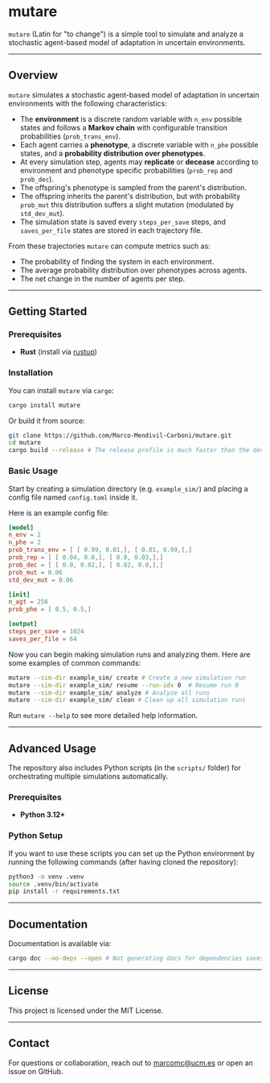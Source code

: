 # mutare

`mutare` (Latin for "to change") is a simple tool to simulate and analyze a stochastic agent-based model of adaptation in uncertain environments.

---

## Overview

`mutare` simulates a stochastic agent-based model of adaptation in uncertain environments with the following characteristics:

- The **environment** is a discrete random variable with `n_env` possible states and follows a **Markov chain** with configurable transition probabilities (`prob_trans_env`).
- Each agent carries a **phenotype**, a discrete variable with `n_phe` possible states, and a **probability distribution over phenotypes**.
- At every simulation step, agents may **replicate** or **decease** according to environment and phenotype specific probabilities (`prob_rep` and `prob_dec`).
- The offspring's phenotype is sampled from the parent's distribution.
- The offspring inherits the parent's distribution, but with probability `prob_mut` this distribution suffers a slight mutation (modulated by `std_dev_mut`).
- The simulation state is saved every `steps_per_save` steps, and `saves_per_file` states are stored in each trajectory file.

From these trajectories `mutare` can compute metrics such as:
- The probability of finding the system in each environment.
- The average probability distribution over phenotypes across agents.
- The net change in the number of agents per step.

---

## Getting Started

### Prerequisites

- **Rust** (install via [rustup](https://rustup.rs/))

### Installation

You can install `mutare` via `cargo`:

```bash
cargo install mutare
```

Or build it from source:

```bash
git clone https://github.com/Marco-Mendivil-Carboni/mutare.git
cd mutare
cargo build --release # The release profile is much faster than the dev profile
```

### Basic Usage

Start by creating a simulation directory (e.g. `example_sim/`) and placing a config file named `config.toml` inside it.

Here is an example config file:

```toml
[model]
n_env = 2
n_phe = 2
prob_trans_env = [ [ 0.99, 0.01,], [ 0.01, 0.99,],]
prob_rep = [ [ 0.04, 0.0,], [ 0.0, 0.03,],]
prob_dec = [ [ 0.0, 0.02,], [ 0.02, 0.0,],]
prob_mut = 0.06
std_dev_mut = 0.06

[init]
n_agt = 256
prob_phe = [ 0.5, 0.5,]

[output]
steps_per_save = 1024
saves_per_file = 64

```

Now you can begin making simulation runs and analyzing them. Here are some examples of common commands:

```bash
mutare --sim-dir example_sim/ create # Create a new simulation run
mutare --sim-dir example_sim/ resume --run-idx 0  # Resume run 0
mutare --sim-dir example_sim/ analyze # Analyze all runs
mutare --sim-dir example_sim/ clean # Clean up all simulation runs
```

Run `mutare --help` to see more detailed help information.

---

## Advanced Usage

The repository also includes Python scripts (in the `scripts/` folder) for orchestrating multiple simulations automatically.

### Prerequisites

- **Python 3.12+**

### Python Setup

If you want to use these scripts you can set up the Python environment by running the following commands (after having cloned the repository):

```bash
python3 -m venv .venv
source .venv/bin/activate
pip install -r requirements.txt
```

---

## Documentation

Documentation is available via:

```bash
cargo doc --no-deps --open # Not generating docs for dependencies saves time
```

---

## License

This project is licensed under the MIT License.

---

## Contact

For questions or collaboration, reach out to marcomc@ucm.es or open an issue on GitHub.

